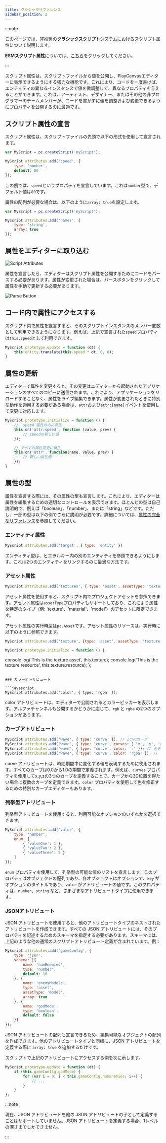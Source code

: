 ```yaml
---
title: クラシックリファレンス
sidebar_position: 2
---
```


:::note

このページでは、非推奨の**クラシックスクリプト**システムにおけるスクリプト属性について説明します。

**ESMスクリプト属性**については、[こちら](./esm.md)をクリックしてください。

:::

スクリプト属性は、スクリプトファイルから値を公開し、PlayCanvasエディターに表示できるようにする強力な機能です。これにより、コードを一度書けば、エンティティの異なるインスタンスで値を微調整して、異なるプロパティを与えることができます。これは、アーティスト、デザイナー、またはその他の非プログラマーのチームメンバーが、コードを書かずに値を調整および変更できるようにプロパティを公開するのに最適です。

## スクリプト属性の宣言

スクリプト属性は、スクリプトファイルの先頭で以下の形式を使用して宣言されます。

```javascript
var MyScript = pc.createScript('myScript');

MyScript.attributes.add('speed', {
    type: 'number',
    default: 80
});
```

この例では、`speed`というプロパティを宣言しています。これは`number`型で、デフォルト値は`80`です。

属性の配列が必要な場合は、以下のように`array: true`を設定します。

```javascript
var MyScript = pc.createScript('myScript');

MyScript.attributes.add('names', {
    type: 'string',
    array: true
});
```

## 属性をエディターに取り込む

![Script Attributes](/img/user-manual/scripting/script-attributes.png)

属性を宣言したら、エディターはスクリプト属性を公開するためにコードをパースする必要があります。属性が変更された場合は、パースボタンをクリックして属性を手動で更新する必要があります。

![Parse Button](/img/user-manual/scripting/script-parse-button.png)

## コード内で属性にアクセスする

スクリプト内で属性を宣言すると、そのスクリプトインスタンスのメンバー変数として利用できるようになります。例えば、上記で宣言された`speed`プロパティは`this.speed`として利用できます。

```javascript
MyScript.prototype.update = function (dt) {
    this.entity.translate(this.speed * dt, 0, 0);
}
```

## 属性の更新

エディターで属性を変更すると、その変更はエディターから起動されたアプリケーションのすべてのコピーに送信されます。これにより、アプリケーションをリロードすることなく、属性をライブ編集できます。属性が変更されたときに特別な動作を適用する必要がある場合は、`attr`および`attr:[name]`イベントを使用して変更に対応します。

```javascript
MyScript.prototype.initialize = function () {
    // `speed`属性のみに発生
    this.on('attr:speed', function (value, prev) {
        // speedの新しい値
    });

    // すべての属性変更に発生
    this.on('attr', function(name, value, prev) {
        // 新しい属性値
    });
}
```

## 属性の型

属性を宣言する際には、その属性の型も宣言します。これにより、エディターは属性を編集するための適切なコントロールを表示できます。ほとんどの型は自己説明的で、例えば「boolean」、「number」、または「string」などです。ただし、一部の型は以下の例でさらに説明が必要です。詳細については、[属性の完全なリファレンス][3]を参照してください。

### エンティティ属性

```javascript
MyScript.attributes.add('target', { type: 'entity' })
```

エンティティ型は、ヒエラルキー内の別のエンティティを参照できるようにします。これは2つのエンティティをリンクするのに最適な方法です。

### アセット属性

```javascript
MyScript.attributes.add('textures', { type: 'asset', assetType: 'texture', array: true });
```

アセット属性を使用すると、スクリプト内でプロジェクトアセットを参照できます。アセット属性は`assetType`プロパティもサポートしており、これにより属性を特定のタイプ（例: 'texture'、'material'、'model'）のアセットに限定できます。

アセット属性の実行時型は`pc.Asset`です。アセット属性のリソースは、実行時に以下のように参照できます。

```javascript
MyScript.attributes.add('texture', {type: 'asset', assetType: 'texture'});

MyScript.prototype.initialize = function () {
```

console.log('This is the texture asset', this.texture);
    console.log('This is the texture resource', this.texture.resource);
};

```

### カラーアトリビュート

```javascript
MyScript.attributes.add('color', { type: 'rgba' });
```

color アトリビュートは、エディターで公開されるとカラーピッカーを表示します。アルファチャンネルも公開するかどうかに応じて、`rgb` と `rgba` の2つのオプションがあります。

### カーブアトリビュート

```javascript
MyScript.attributes.add('wave', { type: 'curve' }); // 1つのカーブ
MyScript.attributes.add('wave', { type: 'curve', curves: [ 'x', 'y', 'z' ] }); // 3つのカーブ: x, y, z
MyScript.attributes.add('wave', { type: 'curve', color: 'r' }); // 赤チャンネル用の1つのカーブ
MyScript.attributes.add('wave', { type: 'curve', color: 'rgba' }); // アルファを含むフルカラー用の4つのカーブ
```

curve アトリビュートは、時間期間中に変化する値を表現するために使用されます。すべてのカーブは0.0から1.0の期間で定義されます。例えば、`curves` プロパティを使用してx,y,zの3つのカーブを定義することで、カーブから3D位置を得たい場合に複数のカーブを定義できます。`color` プロパティを使用して色を修正するための特別なカーブエディターもあります。

### 列挙型アトリビュート

列挙型アトリビュートを使用すると、利用可能なオプションのいずれかを選択できます。

```javascript
MyScript.attributes.add('value', {
    type: 'number',
    enum: [
        { 'valueOne': 1 },
        { 'valueTwo': 2 },
        { 'valueThree': 3 }
    ]
});
```

`enum` プロパティを使用して、列挙型の可能な値のリストを宣言します。このプロパティはオブジェクトの配列であり、各オブジェクトはオプションで、`key` がオプションのタイトルであり、`value` がアトリビュートの値です。このプロパティは、`number`、`string` など、さまざまなアトリビュートタイプに使用できます。

### JSONアトリビュート

JSON アトリビュートを使用すると、他のアトリビュートタイプのネストされたアトリビュートを作成できます。すべての JSON アトリビュートには、そのプロパティを記述するためのスキーマを指定する必要があります。スキーマには、上記のような他の通常のスクリプトアトリビュート定義が含まれています。例：

```javascript
MyScript.attributes.add('gameConfig', {
    type: 'json',
    schema: [{
        name: 'numEnemies',
        type: 'number',
        default: 10
    }, {
        name: 'enemyModels',
        type: 'asset',
        assetType: 'model',
        array: true
    }, {
        name: 'godMode',
        type: 'boolean',
        default: false
    }]
});
```

JSON アトリビュートの配列も宣言できるため、編集可能なオブジェクトの配列を作成できます。他のアトリビュートタイプと同様に、JSON アトリビュートを定義する際に `array: true` を追加するだけです。

スクリプトで上記のアトリビュートにアクセスする例を次に示します。

```javascript
MyScript.prototype.update = function (dt) {
    if (this.gameConfig.godMode) {
        for (var i = 0; i < this.gameConfig.numEnemies; i++) {
            // ...
        }
    }
};
```

:::note

現在、JSON アトリビュートを他の JSON アトリビュートの子として定義することはサポートしていません。JSON アトリビュートを定義する場合、1レベルの深さまでしかできません。

:::

[3]: https://api.playcanvas.com/classes/Engine.ScriptAttributes.html
